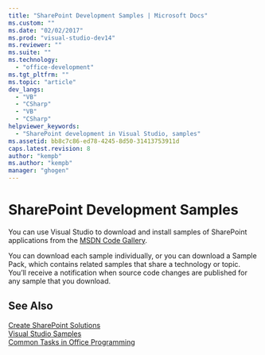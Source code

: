 ```yaml
---
title: "SharePoint Development Samples | Microsoft Docs"
ms.custom: ""
ms.date: "02/02/2017"
ms.prod: "visual-studio-dev14"
ms.reviewer: ""
ms.suite: ""
ms.technology: 
  - "office-development"
ms.tgt_pltfrm: ""
ms.topic: "article"
dev_langs: 
  - "VB"
  - "CSharp"
  - "VB"
  - "CSharp"
helpviewer_keywords: 
  - "SharePoint development in Visual Studio, samples"
ms.assetid: bb8c7c86-ed78-4245-8d50-31413753911d
caps.latest.revision: 8
author: "kempb"
ms.author: "kempb"
manager: "ghogen"
---
```

# SharePoint Development Samples
  You can use Visual Studio to download and install samples of SharePoint applications from the [MSDN Code Gallery](http://go.microsoft.com/fwlink/?LinkId=254185).  
  
 You can download each sample individually, or you can download a Sample Pack, which contains related samples that share a technology or topic. You’ll receive a notification when source code changes are published for any sample that you download.  
  
## See Also  
 [Create SharePoint Solutions](../sharepoint/create-sharepoint-solutions.md)   
 [Visual Studio Samples](http://go.microsoft.com/fwlink/?LinkId=150928)   
 [Common Tasks in Office Programming](../vsto/common-tasks-in-office-programming.md)  
  
  